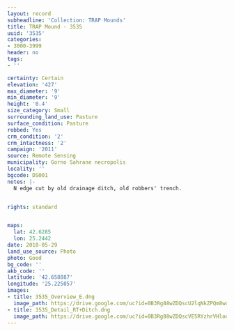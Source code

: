 ```yaml
---
layout: record
subheadline: 'Collection: TRAP Mounds'
title: TRAP Mound - 3535
uuid: '3535'
categories:
- 3000-3999
header: no
tags:
- ''

certainty: Certain
elevation: '427'
max_diameter: '9'
min_diameter: '9'
height: '0.4'
size_category: Small
surrounding_land_use: Pasture
surface_condition: Pasture
robbed: Yes
crm_condition: '2'
crm_intactness: '2'
campaign: '2011'
source: Remote Sensing
municipality: Gorno Sahrane necropolis
locality: ''
bgcode: DS001
notes: |-
  N edge cut by old drainage ditch, old robbers' trench.


rights: standard


maps:
  lat: 42.6285
  lon: 25.2442
date: 2018-05-29
land_use_source: Photo
photo: Good
bg_code: ''
akb_code: ''
latitude: '42.658887'
longitude: '25.225057'
images:
- title: 3535_Overview_E.dng
  image_path: https://drive.google.com/uc?id=0B3Rg88wZDQscU2lqNkZPQm8wd00
- title: 3535_Detail_RT+Ditch.dng
  image_path: https://drive.google.com/uc?id=0B3Rg88wZDQscVE5RYzhrVHlod1E
---
```

